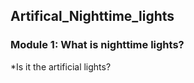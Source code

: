 ## Artifical_Nighttime_lights
### Module 1: What is nighttime lights? 
*Is it the artificial lights?

